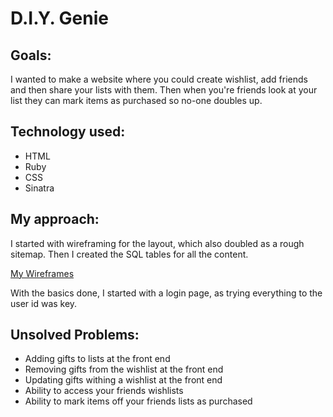 # D.I.Y. Genie

## Goals:

I wanted to make a website where you could create wishlist, add friends and then share your lists with them.
Then when you're friends look at your list they can mark items as purchased so no-one doubles up.

## Technology used:

 - HTML
 - Ruby
 - CSS
 - Sinatra

## My approach:

I started with wireframing for the layout, which also doubled as a rough sitemap. Then I created the SQL tables for all the content.

[My Wireframes](./wireframe.pdf)

With the basics done, I started with a login page, as trying everything to the user id was key.

## Unsolved Problems:

 - Adding gifts to lists at the front end
 - Removing gifts from the wishlist at the front end
 - Updating gifts withing a wishlist at the front end
 - Ability to access your friends wishlists
 - Ability to mark items off your friends lists as purchased

